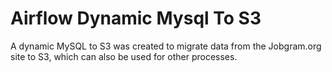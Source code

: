 # Airflow Dynamic Mysql To S3

A dynamic MySQL to S3 was created to migrate data from the Jobgram.org site to S3, which can also be used for other processes.
